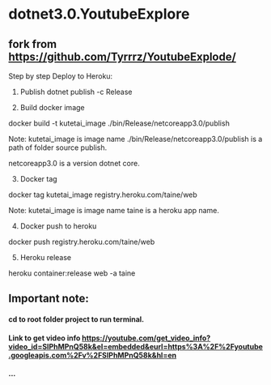 # dotnet3.0.YoutubeExplore

## fork from https://github.com/Tyrrrz/YoutubeExplode/

Step by step Deploy to Heroku:
1. Publish
dotnet publish -c Release

2. Build docker image 

docker build -t kutetai_image ./bin/Release/netcoreapp3.0/publish
 
 Note:  kutetai_image is image name
 ./bin/Release/netcoreapp3.0/publish is a path of folder source publish.
 
 netcoreapp3.0 is a version dotnet core.
 
 3. Docker tag
 
 docker tag kutetai_image registry.heroku.com/taine/web

 Note:  kutetai_image is image name
        taine is a heroku app name.
        
4. Docker push to heroku

docker push registry.heroku.com/taine/web

5. Heroku release 

heroku container:release web -a taine

## Important note:
 #### cd to root folder project to run terminal.
 #### Link to get video info https://youtube.com/get_video_info?video_id=SlPhMPnQ58k&el=embedded&eurl=https%3A%2F%2Fyoutube.googleapis.com%2Fv%2FSlPhMPnQ58k&hl=en
 
 #### ...

